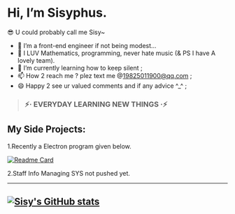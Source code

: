 # Hi, I’m Sisyphus.
😎 U could probably call me Sisy~

- 👀 I’m a front-end engineer if not being modest...
- 💞️ I LUV Mathematics, programming, never hate music (& PS I have A lovely team). 
- 🌱 I’m currently learning how to keep silent ;
- 📫 How 2 reach me ? plez text me @19825011900@qq.com ;
- 😄 Happy 2 see ur valued comments and if any advice ^_^ ;
> ### ⚡· EVERYDAY LEARNING NEW THINGS ·⚡
>

## My Side Projects:  
1.Recently a Electron program given below.

  [![Readme Card](https://github-readme-stats.vercel.app/api/pin/?username=Ben-Phantom&repo=SimpleElectron&show_icons=true&theme=moltack&show_owner=true)](https://github.com/anuraghazra/github-readme-stats)
  
2.Staff Info Managing SYS not pushed yet.

---
[![Sisy's GitHub stats](https://github-readme-stats.vercel.app/api?username=Ben-Phantom&show_icons=true&theme=calm_pink)](https://github.com/anuraghazra/github-readme-stats)
---

